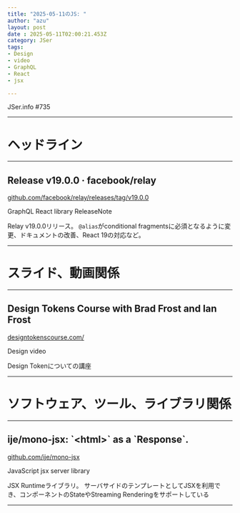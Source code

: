 ```yaml
---
title: "2025-05-11のJS: "
author: "azu"
layout: post
date : 2025-05-11T02:00:21.453Z
category: JSer
tags:
- Design
- video
- GraphQL
- React
- jsx

---
```


JSer.info #735

----

<h1 class="site-genre">ヘッドライン</h1>

----

## Release v19.0.0 · facebook/relay
[github.com/facebook/relay/releases/tag/v19.0.0](https://github.com/facebook/relay/releases/tag/v19.0.0 "Release v19.0.0 · facebook/relay")
<p class="jser-tags jser-tag-icon"><span class="jser-tag">GraphQL</span> <span class="jser-tag">React</span> <span class="jser-tag">library</span> <span class="jser-tag">ReleaseNote</span></p>

Relay v19.0.0リリース。
`@alias`がconditional fragmentsに必須となるように変更、ドキュメントの改善、React 19の対応など。


----
<h1 class="site-genre">スライド、動画関係</h1>

----

## Design Tokens Course with Brad Frost and Ian Frost
[designtokenscourse.com/](https://designtokenscourse.com/ "Design Tokens Course with Brad Frost and Ian Frost")
<p class="jser-tags jser-tag-icon"><span class="jser-tag">Design</span> <span class="jser-tag">video</span></p>

Design Tokenについての講座


----
<h1 class="site-genre">ソフトウェア、ツール、ライブラリ関係</h1>

----

## ije/mono-jsx: \`&lt;html&gt;\` as a \`Response\`.
[github.com/ije/mono-jsx](https://github.com/ije/mono-jsx "ije/mono-jsx: \`&lt;html&gt;\` as a \`Response\`.")
<p class="jser-tags jser-tag-icon"><span class="jser-tag">JavaScript</span> <span class="jser-tag">jsx</span> <span class="jser-tag">server</span> <span class="jser-tag">library</span></p>

JSX Runtimeライブラリ。
サーバサイドのテンプレートとしてJSXを利用でき、コンポーネントのStateやStreaming Renderingをサポートしている


----
